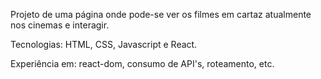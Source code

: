 Projeto de uma página onde pode-se ver os filmes em cartaz atualmente nos cinemas e interagir.

Tecnologias:
HTML, CSS, Javascript e React.

Experiência em: react-dom, consumo de API's, roteamento, etc.
